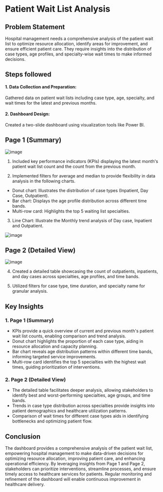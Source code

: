 # Patient Wait List Analysis

## Problem Statement

Hospital management needs a comprehensive analysis of the patient wait list to optimize resource allocation, identify areas for improvement, and ensure efficient patient care. They require insights into the distribution of case types, age profiles, and specialty-wise wait times to make informed decisions.

## Steps followed 
#### 1.	Data Collection and Preparation: 
Gathered data on patient wait lists including case type, age, specialty, and wait times for the latest and previous months.
#### 2.	Dashboard Design: 
Created a two-slide dashboard using visualization tools like Power BI.

## Page 1 (Summary)

![image](https://github.com/karankumar26/Emp_Performance_Dashboard_PowerBI/assets/147133944/ad7eb84e-e183-485d-9c01-ff88272d6079)

1.  Included key performance indicators (KPIs) displaying the latest month's patient wait list count and the count from the previous month.

2.  Implemented filters for average and median to provide flexibility in data analysis in the following charts.
-	Donut chart: Illustrates the distribution of case types (Inpatient, Day Case, Outpatient).
-	Bar chart: Displays the age profile distribution across different time bands.
-	Multi-row card: Highlights the top 5 waiting list specialties.

3.  Line Chart: Illustrate the Monthly trend analysis of Day case, Inpatient and Outpatient.

![image](https://github.com/karankumar26/Emp_Performance_Dashboard_PowerBI/assets/147133944/980701ec-a105-4b4e-920a-89f9bc608d20)


## Page 2 (Detailed View)

![image](https://github.com/karankumar26/Emp_Performance_Dashboard_PowerBI/assets/147133944/e13d5485-1da7-43c8-abe3-ad6d2d6dc542)

4.	Created a detailed table showcasing the count of outpatients, inpatients, and day cases across specialties, age profiles, and time bands.

5.	Utilized filters for case type, time duration, and specialty name for granular analysis.


## Key Insights
### 1.	Page 1 (Summary)
-	KPIs provide a quick overview of current and previous month's patient wait list counts, enabling comparison and trend analysis.
-	Donut chart highlights the proportion of each case type, aiding in resource allocation and capacity planning.
-	Bar chart reveals age distribution patterns within different time bands, informing targeted service improvements.
-	Multi-row card identifies the top 5 specialties with the highest wait times, guiding prioritization of interventions.

### 2.	Page 2 (Detailed View)
-	The detailed table facilitates deeper analysis, allowing stakeholders to identify best and worst-performing specialties, age groups, and time bands.
-	Trends in case type distribution across specialties provide insights into patient demographics and healthcare utilization patterns.
-	Comparison of wait times for different case types aids in identifying bottlenecks and optimizing patient flow.


## Conclusion
The dashboard provides a comprehensive analysis of the patient wait list, empowering hospital management to make data-driven decisions for optimizing resource allocation, improving patient care, and enhancing operational efficiency. By leveraging insights from Page 1 and Page 2, stakeholders can prioritize interventions, streamline processes, and ensure timely access to healthcare services for patients. Regular monitoring and refinement of the dashboard will enable continuous improvement in healthcare delivery.
